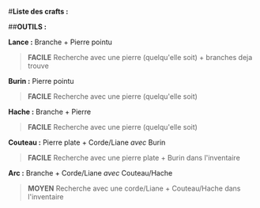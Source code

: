 #**Liste des crafts :**

##**OUTILS :**

**Lance :** Branche + Pierre pointu
> **FACILE** Recherche avec une pierre (quelqu'elle soit) + branches deja trouve

**Burin :** Pierre pointu
> **FACILE** Recherche avec une pierre (quelqu'elle soit)

**Hache :** Branche + Pierre
> **FACILE** Recherche avec une pierre (quelqu'elle soit)

**Couteau :** Pierre plate + Corde/Liane *avec* Burin
> **FACILE** Recherche avec une pierre plate + Burin dans l'inventaire

**Arc :** Branche + Corde/Liane *avec* Couteau/Hache
> **MOYEN** Recherche avec une corde/Liane + Couteau/Hache dans l'inventaire
